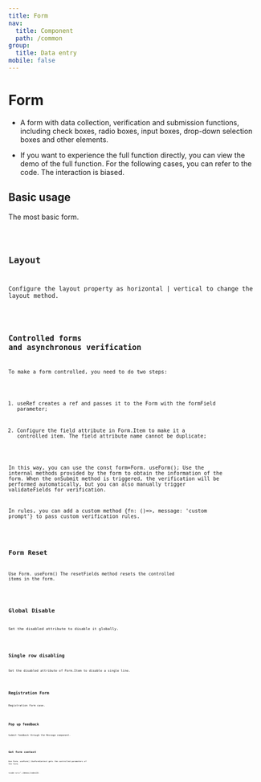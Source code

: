 ```yaml
---
title: Form
nav:
  title: Component
  path: /common
group:
  title: Data entry
mobile: false
---
```


# Form

- A form with data collection, verification and submission functions, including check boxes, radio boxes, input boxes, drop-down selection boxes and other elements.

- If you want to experience the full function directly, you can view the demo of the full function. For the following cases, you can refer to the code. The interaction is biased.

## Basic usage

The most basic form.

<code src="./demos/index1.tsx"/>

## Layout

Configure the layout property as horizontal | vertical to change the layout method.

<code src="./demos/index2.tsx"/>

## Controlled forms and asynchronous verification

To make a form controlled, you need to do two steps:

1. useRef creates a ref and passes it to the Form with the formField parameter;

2. Configure the field attribute in Form.Item to make it a controlled item. The field attribute name cannot be duplicate;

In this way, you can use the const form=Form. useForm(); Use the internal methods provided by the form to obtain the information of the form. When the onSubmit method is triggered, the verification will be performed automatically, but you can also manually trigger validateFields for verification.

In rules, you can add a custom method {fn: ()=>, message: 'custom prompt'} to pass custom verification rules.

<code src="./demos/index3.tsx"/>

## Form Reset

Use Form. useForm() The resetFields method resets the controlled items in the form.

<code src="./demos/index4.tsx"/>

## Global Disable

Set the disabled attribute to disable it globally.

<code src="./demos/index5.tsx"/>

## Single row disabling

Set the disabled attribute of Form.Item to disable a single line.

<code src="./demos/index7.tsx" />

## Registration Form

Registration form case.

<code src="./demos/index8.tsx" />

## Pop up feedback

Submit feedback through the Message component.

<code src="./demos/index9.tsx" />

## Get form context

Use Form. useForm() UseFormContext gets the controlled parameters of the form.

<code src="./demos/index10.
